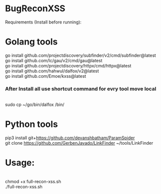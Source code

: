 # BugReconXSS

Requirements (Install before running):

# Golang tools
go install github.com/projectdiscovery/subfinder/v2/cmd/subfinder@latest <br>
go install github.com/lc/gau/v2/cmd/gau@latest <br>
go install github.com/projectdiscovery/httpx/cmd/httpx@latest <br>
go install github.com/hahwul/dalfox/v2@latest <br>
go install github.com/Emoe/kxss@latest <br>
<h3>After Install all use shortcut command for evry tool move local</h3> <br>
sudo cp ~/go/bin/dalfox /bin/

# Python tools
pip3 install git+https://github.com/devanshbatham/ParamSpider <br>
git clone https://github.com/GerbenJavado/LinkFinder ~/tools/LinkFinder <br>


<h1>Usage:</h1> <br>
chmod +x full-recon-xss.sh <br>
./full-recon-xss.sh <br>

